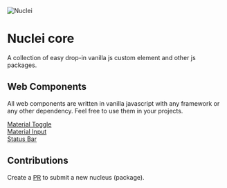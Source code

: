 ![Nuclei](https://avatars1.githubusercontent.com/u/21959509?v=3&s=200)
# Nuclei core
A collection of easy drop-in vanilla js custom element and other js packages.

## Web Components
All web components are written in vanilla javascript with any framework or any other dependency. Feel free to use them in your projects.

[Material Toggle](https://github.com/nuclei/material-toggle)    
[Material Input](https://github.com/nuclei/material-input)    
[Status Bar](https://github.com/nuclei/status-bar)    

## Contributions
Create a [PR](https://github.com/nuclei/core/pulls) to submit a new nucleus (package).
